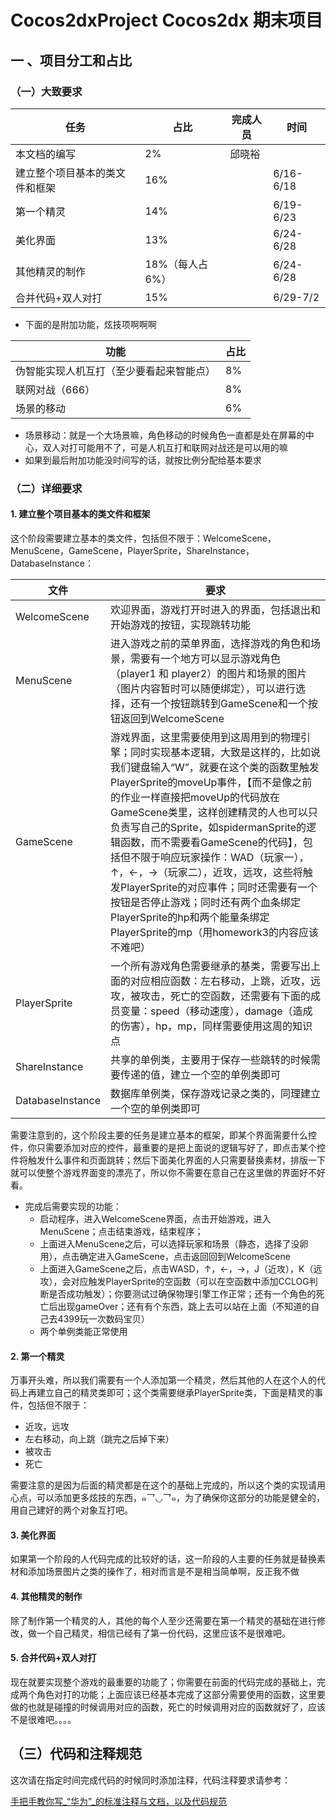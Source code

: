 # Cocos2dxProject Cocos2dx 期末项目

## 一 、项目分工和占比

### （一）大致要求

| 任务                           | 占比            | 完成人员 | 时间      |
| ------------------------------ | --------------- | -------- | --------- |
| 本文档的编写                   | 2%              | 邱晓裕         |           |
| 建立整个项目基本的类文件和框架 | 16%             |          | 6/16-6/18 |
| 第一个精灵                     | 14%             |          | 6/19-6/23 |
| 美化界面                       | 13%             |          | 6/24-6/28 |
| 其他精灵的制作                 | 18%（每人占6%） |          | 6/24-6/28 |
| 合并代码+双人对打              | 15%             |          | 6/29-7/2  |


* 下面的是附加功能，炫技项啊啊啊

| 功能                                     | 占比 |
| ---------------------------------------- | ---- |
| 伪智能实现人机互打（至少要看起来智能点） | 8%   |
| 联网对战（666）                          | 8%   |
| 场景的移动                               | 6%   |

* 场景移动：就是一个大场景嘛，角色移动的时候角色一直都是处在屏幕的中心，双人对打可能用不了，可是人机互打和联网对战还是可以用的嘛
* 如果到最后附加功能没时间写的话，就按比例分配给基本要求

### （二）详细要求

#### 1. 建立整个项目基本的类文件和框架

这个阶段需要建立基本的类文件，包括但不限于：WelcomeScene，MenuScene，GameScene，PlayerSprite，ShareInstance，DatabaseInstance：

| 文件             | 要求                                                         |
| ---------------- | ------------------------------------------------------------ |
| WelcomeScene     | 欢迎界面，游戏打开时进入的界面，包括退出和开始游戏的按钮，实现跳转功能 |
| MenuScene        | 进入游戏之前的菜单界面，选择游戏的角色和场景，需要有一个地方可以显示游戏角色（player1 和 player2）的图片和场景的图片（图片内容暂时可以随便绑定），可以进行选择，还有一个按钮跳转到GameScene和一个按钮返回到WelcomeScene |
| GameScene        | 游戏界面，这里需要使用到这周用到的物理引擎；同时实现基本逻辑，大致是这样的，比如说我们键盘输入“W”，就要在这个类的函数里触发PlayerSprite的moveUp事件，【而不是像之前的作业一样直接把moveUp的代码放在GameScene类里，这样创建精灵的人也可以只负责写自己的Sprite，如spidermanSprite的逻辑函数，而不需要看GameScene的代码】，包括但不限于响应玩家操作：WAD（玩家一），↑，←，→（玩家二），近攻，远攻，这些将触发PlayerSprite的对应事件；同时还需要有一个按钮是否停止游戏；同时还有两个血条绑定PlayerSprite的hp和两个能量条绑定PlayerSprite的mp（用homework3的内容应该不难吧） |
| PlayerSprite     | 一个所有游戏角色需要继承的基类，需要写出上面的对应相应函数：左右移动，上跳，近攻，远攻，被攻击，死亡的空函数，还需要有下面的成员变量：speed（移动速度），damage（造成的伤害），hp，mp，同样需要使用这周的知识点 |
| ShareInstance    | 共享的单例类，主要用于保存一些跳转的时候需要传递的值，建立一个空的单例类即可 |
| DatabaseInstance | 数据库单例类，保存游戏记录之类的，同理建立一个空的单例类即可 |

需要注意到的，这个阶段主要的任务是建立基本的框架，即某个界面需要什么控件，你只需要添加对应的控件，最重要的是把上面说的逻辑写好了，即点击某个控件将触发什么事件和页面跳转；然后下面美化界面的人只需要替换素材，排版一下就可以使整个游戏界面变的漂亮了，所以你不需要在意自己在这里做的界面好不好看。

* 完成后需要实现的功能：
  * 启动程序，进入WelcomeScene界面，点击开始游戏，进入MenuScene；点击结束游戏，结束程序；
  * 上面进入MenuScene之后，可以选择玩家和场景（静态，选择了没卵用），点击确定进入GameScene，点击返回回到WelcomeScene
  * 上面进入GameScene之后，点击WASD，↑，←，→，J（近攻），K（远攻），会对应触发PlayerSprite的空函数（可以在空函数中添加CCLOG判断是否成功触发）；你要测试过确保物理引擎工作正常；还有一个角色的死亡后出现gameOver；还有有个东西，跳上去可以站在上面（不知道的自己去4399玩一次数码宝贝）
  * 两个单例类能正常使用

#### 2. 第一个精灵

万事开头难，所以我们需要有一个人添加第一个精灵，然后其他的人在这个人的代码上再建立自己的精灵类即可；这个类需要继承PlayerSprite类，下面是精灵的事件，包括但不限于：

* 近攻，远攻
* 左右移动，向上跳（跳完之后掉下来）
* 被攻击
* 死亡

需要注意的是因为后面的精灵都是在这个的基础上完成的，所以这个类的实现请用心点，可以添加更多炫技的东西，๑乛◡乛๑，为了确保你这部分的功能是健全的，用自己建好的两个对象互打吧。

#### 3. 美化界面

如果第一个阶段的人代码完成的比较好的话，这一阶段的人主要的任务就是替换素材和添加场景图片之类的操作了，相对而言是不是相当简单啊，反正我不做

#### 4. 其他精灵的制作

除了制作第一个精灵的人，其他的每个人至少还需要在第一个精灵的基础在进行修改，做一个自己精灵，相信已经有了第一份代码，这里应该不是很难吧。

#### 5. 合并代码+双人对打

现在就要实现整个游戏的最重要的功能了；你需要在前面的代码完成的基础上，完成两个角色对打的功能；上面应该已经基本完成了这部分需要使用的函数，这里要做的也就是碰撞的时候调用对应的函数，死亡的时候调用对应的函数就好了，应该不是很难吧。。。。



## （三）代码和注释规范

这次请在指定时间完成代码的时候同时添加注释，代码注释要求请参考：

[手把手教你写_“华为”_的标准注释与文档，以及代码规范](https://blog.csdn.net/zheng_guan/article/details/53248377)

